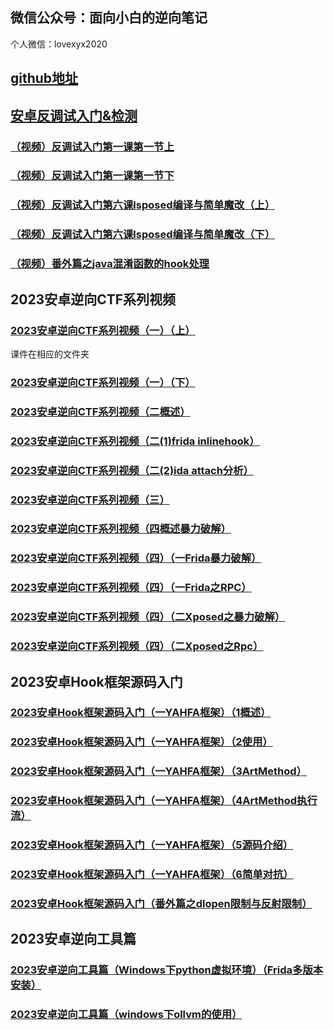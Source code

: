 ## 微信公众号：面向小白的逆向笔记
个人微信：lovexyx2020

## [github地址](https://github.com/xyxdaily/lessons)

## [安卓反调试入门&检测](https://mp.weixin.qq.com/s/qWyAhZbakUPH0Ys_SbLR4w)

### [（视频）反调试入门第一课第一节上](https://mp.weixin.qq.com/s/s2Emtv29pFcHf9qTF6Zxgw)
### [（视频）反调试入门第一课第一节下](https://mp.weixin.qq.com/s/b97lYo-qQs8S4OC5DlcnYQ)
### [（视频）反调试入门第六课lsposed编译与简单魔改（上）](https://mp.weixin.qq.com/s/e5OX9ieECzEIswTokzR3lw)
### [（视频）反调试入门第六课lsposed编译与简单魔改（下）](https://mp.weixin.qq.com/s/TrjHPhQIniCVBVCCBRZp2Q)

### [（视频）番外篇之java混淆函数的hook处理](https://mp.weixin.qq.com/s/OjKT0VOEMIbfNNYo99hmmw)

## 2023安卓逆向CTF系列视频
### [2023安卓逆向CTF系列视频（一）（上）](https://www.bilibili.com/video/BV1zK411r79R/)
课件在相应的文件夹

### [2023安卓逆向CTF系列视频（一）（下）](https://www.bilibili.com/video/BV1nv4y1C7AP/)

### [2023安卓逆向CTF系列视频（二概述）](https://www.bilibili.com/video/BV1rx4y1u7sN/)

### [2023安卓逆向CTF系列视频（二(1)frida inlinehook）](https://www.bilibili.com/video/BV1QY411Q7u2/)

### [2023安卓逆向CTF系列视频（二(2)ida attach分析）](https://www.bilibili.com/video/BV1Gx4y1g7EQ/)

### [2023安卓逆向CTF系列视频（三）](https://www.bilibili.com/video/BV17M411B7ef/)

### [2023安卓逆向CTF系列视频（四概述暴力破解）](https://www.bilibili.com/video/BV1vM411i73B/)

### [2023安卓逆向CTF系列视频（四）（一Frida暴力破解）](https://www.bilibili.com/video/BV1Zy4y1Q7Mm/)

### [2023安卓逆向CTF系列视频（四）（一Frida之RPC）](https://www.bilibili.com/video/BV19M4y1Q7E9/)

### [2023安卓逆向CTF系列视频（四）（二Xposed之暴力破解）](https://www.bilibili.com/video/BV1fM4y1S7gu/)

### [2023安卓逆向CTF系列视频（四）（二Xposed之Rpc）](https://www.bilibili.com/video/BV1zM411w7Ph/)

## 2023安卓Hook框架源码入门

### [2023安卓Hook框架源码入门（一YAHFA框架）（1概述）](https://www.bilibili.com/video/BV1TY4y1f7rw/)

### [2023安卓Hook框架源码入门（一YAHFA框架）（2使用）](https://www.bilibili.com/video/BV1Dx4y1M76f)

### [2023安卓Hook框架源码入门（一YAHFA框架）（3ArtMethod）](https://www.bilibili.com/video/BV17T411y7AE/)

### [2023安卓Hook框架源码入门（一YAHFA框架）（4ArtMethod执行流）](https://www.bilibili.com/video/BV1N84y177nF)

### [2023安卓Hook框架源码入门（一YAHFA框架）（5源码介绍）](https://www.bilibili.com/video/BV1kY411Q7H8/)

### [2023安卓Hook框架源码入门（一YAHFA框架）（6简单对抗）](https://www.bilibili.com/video/BV1fs4y1p7wW/)

### [2023安卓Hook框架源码入门（番外篇之dlopen限制与反射限制）](https://www.bilibili.com/video/BV1NM411Y7V1/)

## 2023安卓逆向工具篇

### [2023安卓逆向工具篇（Windows下python虚拟环境）（Frida多版本安装）](https://www.bilibili.com/video/BV1nM4y1X746/)

### [2023安卓逆向工具篇（windows下ollvm的使用）](https://www.bilibili.com/video/BV1824y1s7tP/)

